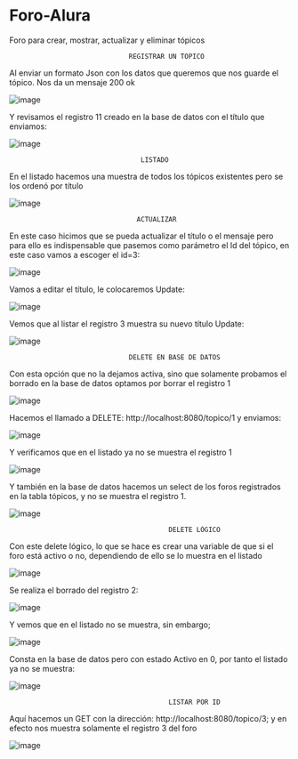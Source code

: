 # Foro-Alura
Foro para crear, mostrar, actualizar y eliminar tópicos
                                    
                                    
                                  REGISTRAR UN TOPICO
 Al enviar un formato Json con los datos que queremos que nos guarde el tópico. Nos da un mensaje 200 ok

 ![image](https://github.com/patriciag11/Foro-Alura/assets/121626543/00c6e1e5-0009-4c4a-83c8-76bacff2c9f2)

Y revisamos el registro 11 creado en la base de datos con el título que enviamos:

![image](https://github.com/patriciag11/Foro-Alura/assets/121626543/5f8e3b8c-f815-4101-aeed-7638146609ad)

                                     LISTADO

En el listado hacemos una muestra de todos los tópicos existentes pero se los ordenó por título

![image](https://github.com/patriciag11/Foro-Alura/assets/121626543/f54be6a0-ed6e-4c65-b9e5-e7154e2818d3)

                                    ACTUALIZAR

En este caso hicimos que se pueda actualizar el título o el mensaje pero para ello es indispensable que pasemos como parámetro el Id del tópico,  en este caso vamos a escoger el id=3:
 
 ![image](https://github.com/patriciag11/Foro-Alura/assets/121626543/6fe164ae-bd14-44a7-b6d2-54b1bf5e18ee)

Vamos a editar el título, le colocaremos Update: 
 
 ![image](https://github.com/patriciag11/Foro-Alura/assets/121626543/2bda7785-76e6-4a5c-b40b-38b720b4b890)

Vemos que al listar el registro 3 muestra su nuevo título Update:
 
 ![image](https://github.com/patriciag11/Foro-Alura/assets/121626543/fdf90d49-721e-4ac5-b175-55c1adba980d)

                                  DELETE EN BASE DE DATOS

Con esta opción que no la dejamos activa, sino que solamente probamos el borrado en la base de datos optamos por borrar el registro 1

![image](https://github.com/patriciag11/Foro-Alura/assets/121626543/dc5b4e4e-eac4-410d-9277-afadbb946ff4)

 
Hacemos el llamado a DELETE: http://localhost:8080/topico/1 y enviamos:

![image](https://github.com/patriciag11/Foro-Alura/assets/121626543/ddd597f4-82ca-4e3b-ac37-54bf0154aafd)
 
Y verificamos que en el listado ya no se muestra el registro 1

![image](https://github.com/patriciag11/Foro-Alura/assets/121626543/25176fd3-a4c2-4d50-a94b-fe0a152c086c)

Y también  en la base de datos hacemos un select de los foros registrados en la tabla tópicos, y no se muestra el registro 1.
 
![image](https://github.com/patriciag11/Foro-Alura/assets/121626543/7f791ef5-77cb-49cd-b7cd-41b73c4430b0)

                                            DELETE LÓGICO 

Con este delete lógico, lo que se hace es crear una variable de que si el foro está activo o no,  dependiendo de ello se lo muestra en el listado

![image](https://github.com/patriciag11/Foro-Alura/assets/121626543/8b9db932-5b68-4b8f-90ec-ad08ca3901d7)

Se realiza el borrado del registro 2:

![image](https://github.com/patriciag11/Foro-Alura/assets/121626543/efdce07d-b35d-4ffa-8b3b-d832afe53106)
 
Y vemos que en el listado no se muestra, sin embargo;

![image](https://github.com/patriciag11/Foro-Alura/assets/121626543/d420ba11-d762-4beb-8bc7-e17977d0f92e)

Consta en la base de datos pero con estado Activo en 0, por tanto el listado ya no se muestra:

![image](https://github.com/patriciag11/Foro-Alura/assets/121626543/171d744f-cd73-4d72-bc33-b5d1cae2f118)
 
                                            LISTAR POR ID
                                            
Aquí hacemos un GET con la dirección: http://localhost:8080/topico/3;  y en efecto nos muestra solamente el registro 3 del foro

![image](https://github.com/patriciag11/Foro-Alura/assets/121626543/f258344f-fea8-47b1-b009-2e91ba9966a9)

 

